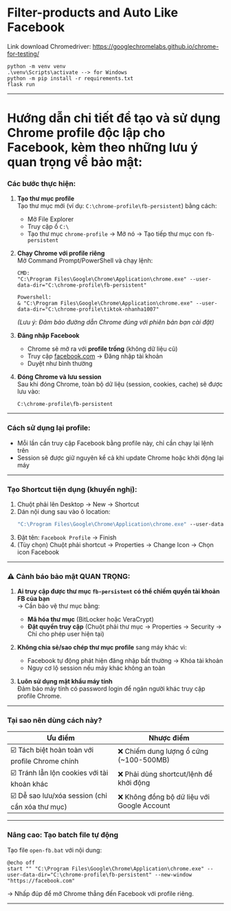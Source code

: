 # Filter-products and Auto Like Facebook
Link download Chromedriver: https://googlechromelabs.github.io/chrome-for-testing/
```
python -m venv venv
.\venv\Scripts\activate --> for Windows
python -m pip install -r requirements.txt
flask run
```

---

# Hướng dẫn chi tiết để tạo và sử dụng Chrome profile độc lập cho Facebook, kèm theo những lưu ý quan trọng về bảo mật:

### **Các bước thực hiện:**
1. **Tạo thư mục profile**  
   Tạo thư mục mới (ví dụ: `C:\chrome-profile\fb-persistent`) bằng cách:
   - Mở File Explorer
   - Truy cập ổ `C:\`
   - Tạo thư mục `chrome-profile` → Mở nó → Tạo tiếp thư mục con `fb-persistent`

2. **Chạy Chrome với profile riêng**  
   Mở Command Prompt/PowerShell và chạy lệnh:
   ```
   CMD:
   "C:\Program Files\Google\Chrome\Application\chrome.exe" --user-data-dir="C:\chrome-profile\fb-persistent"

   Powershell:
   & "C:\Program Files\Google\Chrome\Application\chrome.exe" --user-data-dir="C:\chrome-profile\tiktok-nhanha1007"
   ```
   *(Lưu ý: Đảm bảo đường dẫn Chrome đúng với phiên bản bạn cài đặt)*

3. **Đăng nhập Facebook**  
   - Chrome sẽ mở ra với **profile trống** (không dữ liệu cũ)
   - Truy cập [facebook.com](https://facebook.com) → Đăng nhập tài khoản
   - Duyệt như bình thường

4. **Đóng Chrome và lưu session**  
   Sau khi đóng Chrome, toàn bộ dữ liệu (session, cookies, cache) sẽ được lưu vào:
   ```
   C:\chrome-profile\fb-persistent
   ```

---

### **Cách sử dụng lại profile:**
- Mỗi lần cần truy cập Facebook bằng profile này, chỉ cần chạy lại lệnh trên
- Session sẽ được giữ nguyên kể cả khi update Chrome hoặc khởi động lại máy

---

### **Tạo Shortcut tiện dụng (khuyến nghị):**
1. Chuột phải lên Desktop → New → Shortcut
2. Dán nội dung sau vào ô location:
   ```cmd
   "C:\Program Files\Google\Chrome\Application\chrome.exe" --user-data-dir="C:\chrome-profile\fb-persistent" --profile-directory="FB-Session"
   ```
3. Đặt tên: `Facebook Profile` → Finish
4. (Tùy chọn) Chuột phải shortcut → Properties → Change Icon → Chọn icon Facebook

---

### ⚠️ **Cảnh báo bảo mật QUAN TRỌNG:**
1. **Ai truy cập được thư mục `fb-persistent` có thể chiếm quyền tài khoản FB của bạn**  
   → Cần bảo vệ thư mục bằng:
   - **Mã hóa thư mục** (BitLocker hoặc VeraCrypt)
   - **Đặt quyền truy cập** (Chuột phải thư mục → Properties → Security → Chỉ cho phép user hiện tại)

2. **Không chia sẻ/sao chép thư mục profile** sang máy khác vì:
   - Facebook tự động phát hiện đăng nhập bất thường → Khóa tài khoản
   - Nguy cơ lộ session nếu máy khác không an toàn

3. **Luôn sử dụng mật khẩu máy tính**  
   Đảm bảo máy tính có password login để ngăn người khác truy cập profile Chrome.

---

### **Tại sao nên dùng cách này?**
| Ưu điểm | Nhược điểm |
|---------|------------|
| ☑️ Tách biệt hoàn toàn với profile Chrome chính | ❌ Chiếm dung lượng ổ cứng (~100-500MB) |
| ☑️ Tránh lẫn lộn cookies với tài khoản khác | ❌ Phải dùng shortcut/lệnh để khởi động |
| ☑️ Dễ sao lưu/xóa session (chỉ cần xóa thư mục) | ❌ Không đồng bộ dữ liệu với Google Account |

---

### **Nâng cao: Tạo batch file tự động**
Tạo file `open-fb.bat` với nội dung:
```batch
@echo off
start "" "C:\Program Files\Google\Chrome\Application\chrome.exe" --user-data-dir="C:\chrome-profile\fb-persistent" --new-window "https://facebook.com"
```
→ Nhấp đúp để mở Chrome thẳng đến Facebook với profile riêng.

---